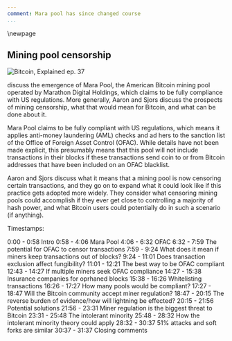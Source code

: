 ```yaml
---
comment: Mara pool has since changed course
...
```

\newpage
## Mining pool censorship

![Bitcoin, Explained ep. 37](qr/37.png)

discuss the emergence of Mara Pool, the American Bitcoin mining pool operated by Marathon Digital Holdings, which claims to be fully compliance with US regulations. More generally, Aaron and Sjors discuss the prospects of mining censorship, what that would mean for Bitcoin, and what can be done about it.

Mara Pool claims to be fully compliant with US regulations, which means it applies anti-money laundering (AML) checks and ad hers to the sanction list of the Office of Foreign Asset Control (OFAC). While details have not been made explicit, this presumably means that this pool will not include transactions in their blocks if these transactions send coin to or from Bitcoin addresses that have been included on an OFAC blacklist.

Aaron and Sjors discuss what it means that a mining pool is now censoring certain transactions, and they go on to expand what it could look like if this practice gets adopted more widely. They consider what censoring mining pools could accomplish if they ever get close to controlling a majority of hash power, and what Bitcoin users could potentially do in such a scenario (if anything).

Timestamps:

0:00 - 0:58 Intro
0:58 - 4:06 Mara Pool
4:06 - 6:32 OFAC
6:32 - 7:59 The potential for OFAC to censor transactions
7:59 - 9:24 What does it mean if miners keep transactions out of blocks?
9:24 - 11:01 Does transaction exclusion affect fungibility?
11:01 - 12:21 The best way to be OFAC compliant
12:43 - 14:27 If multiple miners seek OFAC compliance
14:27 - 15:38 Insurance companies for oprhaned blocks
15:38 - 16:26 Whitelisting transactions
16:26 - 17:27 How many pools would be compliant?
17:27 - 18:47 Will the Bitcoin community accept miner regulation?
18:47 - 20:15 The reverse burden of evidence/how will lightning be effected?
20:15 - 21:56 Potential solutions
21:56 - 23:31 Miner regulation is the biggest threat to Bitcoin
23:31 - 25:48 The intolerant minority
25:48 - 28:32 How the intolerant minority theory could apply
28:32 - 30:37 51% attacks and soft forks are similar
30:37 - 31:37 Closing comments
